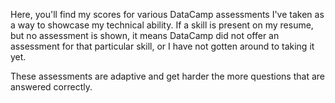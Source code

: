 Here, you'll find my scores for various DataCamp assessments I've taken as a way to showcase my technical ability. If a skill is present on my resume, but no assessment is shown, it means DataCamp did not offer an assessment for that particular skill, or I have not gotten around to taking it yet. 

These assessments are adaptive and get harder the more questions that are answered correctly. 
